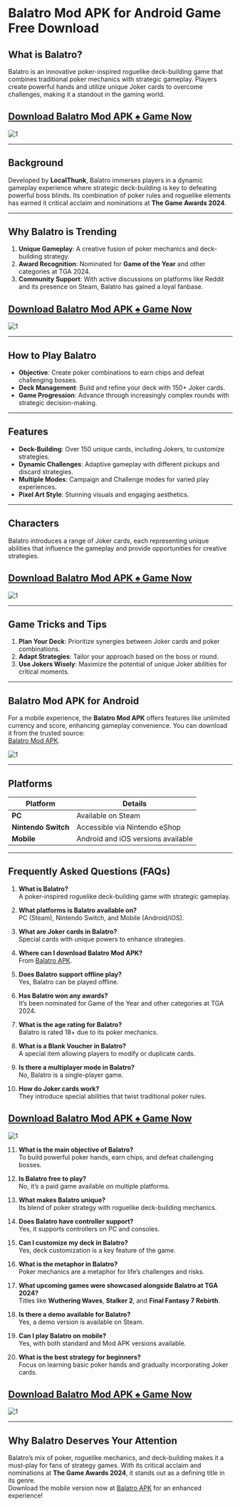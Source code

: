 # Balatro Mod APK for Android Game Free Download

## What is Balatro?  
Balatro is an innovative poker-inspired roguelike deck-building game that combines traditional poker mechanics with strategic gameplay. Players create powerful hands and utilize unique Joker cards to overcome challenges, making it a standout in the gaming world.

## [Download Balatro Mod APK ♠️ Game Now](https://www.dogapk.com/games/paid/balatro-mod-apk-0-4-unlimited-currency-score/)
![1](https://play-lh.googleusercontent.com/IeJsinz87irFK4kWj8qVjy6uyuwmNpoGa0JET08CNeoumd7Qw8KOUFAE1iSX-wBfgA=w868)

---

## Background  
Developed by **LocalThunk**, Balatro immerses players in a dynamic gameplay experience where strategic deck-building is key to defeating powerful boss blinds. Its combination of poker rules and roguelike elements has earned it critical acclaim and nominations at **The Game Awards 2024**.

---

## Why Balatro is Trending  
1. **Unique Gameplay**: A creative fusion of poker mechanics and deck-building strategy.  
2. **Award Recognition**: Nominated for **Game of the Year** and other categories at TGA 2024.  
3. **Community Support**: With active discussions on platforms like Reddit and its presence on Steam, Balatro has gained a loyal fanbase.  

## [Download Balatro Mod APK ♠️ Game Now](https://www.dogapk.com/games/paid/balatro-mod-apk-0-4-unlimited-currency-score/)
![1](https://play-lh.googleusercontent.com/E9VzNlpxotPon4WKhQNAEMom1BHceqFlsXe-f8qTE6G2vG-4FP2Qqq8rha2k9X9RxKx8=w526-h296-rw)

---

## How to Play Balatro  
- **Objective**: Create poker combinations to earn chips and defeat challenging bosses.  
- **Deck Management**: Build and refine your deck with 150+ Joker cards.  
- **Game Progression**: Advance through increasingly complex rounds with strategic decision-making.  

---

## Features  
- **Deck-Building**: Over 150 unique cards, including Jokers, to customize strategies.  
- **Dynamic Challenges**: Adaptive gameplay with different pickups and discard strategies.  
- **Multiple Modes**: Campaign and Challenge modes for varied play experiences.  
- **Pixel Art Style**: Stunning visuals and engaging aesthetics.  

---

## Characters  
Balatro introduces a range of Joker cards, each representing unique abilities that influence the gameplay and provide opportunities for creative strategies.

## [Download Balatro Mod APK ♠️ Game Now](https://www.dogapk.com/paid/balatro-mod-apk-0-4-unlimited-currency-score/)
![1](https://play-lh.googleusercontent.com/Vu5aRdaCotyYPJBgNFqFPDGd06Bi5FKuPseDNhInukRPlIu6K7v3kZ4_FK1ikgeP5ro=w526-h296-rw)

---

## Game Tricks and Tips  
1. **Plan Your Deck**: Prioritize synergies between Joker cards and poker combinations.  
2. **Adapt Strategies**: Tailor your approach based on the boss or round.  
3. **Use Jokers Wisely**: Maximize the potential of unique Joker abilities for critical moments.  

---

## Balatro Mod APK for Android  
For a mobile experience, the **Balatro Mod APK** offers features like unlimited currency and score, enhancing gameplay convenience. You can download it from the trusted source:  
[Balatro Mod APK](https://www.dogapk.com/paid/balatro-mod-apk-0-4-unlimited-currency-score/).

![1](https://play-lh.googleusercontent.com/DGylQ-S9bvV5adgteR603GjgEMYPgqJTKBsSCwJb0-ASQplLxjOvKEqOzz_7adJHufs=w526-h296-rw)

---

## Platforms  
| **Platform**          | **Details**                         |
|------------------------|-------------------------------------|
| **PC**                | Available on Steam                 |
| **Nintendo Switch**   | Accessible via Nintendo eShop      |
| **Mobile**            | Android and iOS versions available |

---

## Frequently Asked Questions (FAQs)

1. **What is Balatro?**  
   A poker-inspired roguelike deck-building game with strategic gameplay.

2. **What platforms is Balatro available on?**  
   PC (Steam), Nintendo Switch, and Mobile (Android/iOS).

3. **What are Joker cards in Balatro?**  
   Special cards with unique powers to enhance strategies.

4. **Where can I download Balatro Mod APK?**  
   From [Balatro APK](https://www.dogapk.com/paid/balatro-mod-apk-0-4-unlimited-currency-score/).

5. **Does Balatro support offline play?**  
   Yes, Balatro can be played offline.

6. **Has Balatro won any awards?**  
   It’s been nominated for Game of the Year and other categories at TGA 2024.

7. **What is the age rating for Balatro?**  
   Balatro is rated 18+ due to its poker mechanics.

8. **What is a Blank Voucher in Balatro?**  
   A special item allowing players to modify or duplicate cards.

9. **Is there a multiplayer mode in Balatro?**  
   No, Balatro is a single-player game.

10. **How do Joker cards work?**  
    They introduce special abilities that twist traditional poker rules.

## [Download Balatro Mod APK ♠️ Game Now](https://www.dogapk.com/paid/balatro-mod-apk-0-4-unlimited-currency-score/)
![1](https://play-lh.googleusercontent.com/_x-SSL59ksRpqDMKqW509qqP3s3Kiw1L7B6cd-r7gJREWRm8wAZExtC51DXo2k-E3A=w526-h296-rw)

11. **What is the main objective of Balatro?**  
    To build powerful poker hands, earn chips, and defeat challenging bosses.

12. **Is Balatro free to play?**  
    No, it’s a paid game available on multiple platforms.

13. **What makes Balatro unique?**  
    Its blend of poker strategy with roguelike deck-building mechanics.

14. **Does Balatro have controller support?**  
    Yes, it supports controllers on PC and consoles.

15. **Can I customize my deck in Balatro?**  
    Yes, deck customization is a key feature of the game.

16. **What is the metaphor in Balatro?**  
    Poker mechanics are a metaphor for life’s challenges and risks.

17. **What upcoming games were showcased alongside Balatro at TGA 2024?**  
    Titles like **Wuthering Waves**, **Stalker 2**, and **Final Fantasy 7 Rebirth**.

18. **Is there a demo available for Balatro?**  
    Yes, a demo version is available on Steam.

19. **Can I play Balatro on mobile?**  
    Yes, with both standard and Mod APK versions available.

20. **What is the best strategy for beginners?**  
    Focus on learning basic poker hands and gradually incorporating Joker cards.

## [Download Balatro Mod APK ♠️ Game Now](https://www.dogapk.com/paid/balatro-mod-apk-0-4-unlimited-currency-score/)
![1](https://play-lh.googleusercontent.com/WeeJ6n4yRfPgIH6N3bj85WhaTZ5kqv3-qvq6qsNmasxfqnY7OGz-T-FY0SIk4jFYAww=w526-h296-rw)

---

## Why Balatro Deserves Your Attention  
Balatro’s mix of poker, roguelike mechanics, and deck-building makes it a must-play for fans of strategy games. With its critical acclaim and nominations at **The Game Awards 2024**, it stands out as a defining title in its genre.  
Download the mobile version now at [Balatro APK](https://www.dogapk.com/paid/balatro-mod-apk-0-4-unlimited-currency-score/) for an enhanced experience!
